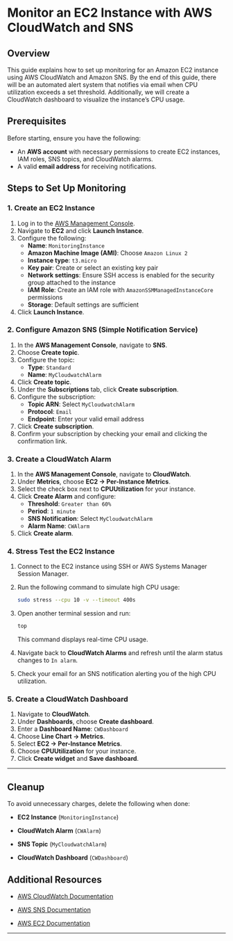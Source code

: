 # **Monitor an EC2 Instance with AWS CloudWatch and SNS**

## Overview
This guide explains how to set up monitoring for an Amazon EC2 instance using AWS CloudWatch and Amazon SNS. By the end of this guide, there will be an automated alert system that notifies via email when CPU utilization exceeds a set threshold. Additionally, we will create a CloudWatch dashboard to visualize the instance’s CPU usage.

## Prerequisites
Before starting, ensure you have the following:
- An **AWS account** with necessary permissions to create EC2 instances, IAM roles, SNS topics, and CloudWatch alarms.
- A valid **email address** for receiving notifications.

## Steps to Set Up Monitoring
### 1. Create an EC2 Instance
1. Log in to the [AWS Management Console](https://aws.amazon.com/console/).
2. Navigate to **EC2** and click **Launch Instance**.
3. Configure the following:
   - **Name**: `MonitoringInstance`
   - **Amazon Machine Image (AMI)**: Choose `Amazon Linux 2`
   - **Instance type**: `t3.micro`
   - **Key pair**: Create or select an existing key pair
   - **Network settings**: Ensure SSH access is enabled for the security group attached to the instance
   - **IAM Role**: Create an IAM role with `AmazonSSMManagedInstanceCore` permissions
   - **Storage**: Default settings are sufficient
4. Click **Launch Instance**.

### 2. Configure Amazon SNS (Simple Notification Service)
1. In the **AWS Management Console**, navigate to **SNS**.
2. Choose **Create topic**.
3. Configure the topic:
   - **Type**: `Standard`
   - **Name**: `MyCloudwatchAlarm`
4. Click **Create topic**.
5. Under the **Subscriptions** tab, click **Create subscription**.
6. Configure the subscription:
   - **Topic ARN**: Select `MyCloudwatchAlarm`
   - **Protocol**: `Email`
   - **Endpoint**: Enter your valid email address
7. Click **Create subscription**.
8. Confirm your subscription by checking your email and clicking the confirmation link.

### 3. Create a CloudWatch Alarm
1. In the **AWS Management Console**, navigate to **CloudWatch**.
2. Under **Metrics**, choose **EC2 -> Per-Instance Metrics**.
3. Select the check box next to **CPUUtilization** for your instance.
4. Click **Create Alarm** and configure:
   - **Threshold**: `Greater than 60%`
   - **Period**: `1 minute`
   - **SNS Notification**: Select `MyCloudwatchAlarm`
   - **Alarm Name**: `CWAlarm`
5. Click **Create alarm**.

### 4. Stress Test the EC2 Instance
1. Connect to the EC2 instance using SSH or AWS Systems Manager Session Manager.
2. Run the following command to simulate high CPU usage:

   ```sh
   sudo stress --cpu 10 -v --timeout 400s
   ```
   
3. Open another terminal session and run:

   ```sh
   top
   ```
   
   This command displays real-time CPU usage.
4. Navigate back to **CloudWatch Alarms** and refresh until the alarm status changes to `In alarm`.
5. Check your email for an SNS notification alerting you of the high CPU utilization.

### 5. Create a CloudWatch Dashboard
1. Navigate to **CloudWatch**.
2. Under **Dashboards**, choose **Create dashboard**.
3. Enter a **Dashboard Name**: `CWDashboard`
4. Choose **Line Chart -> Metrics**.
5. Select **EC2 -> Per-Instance Metrics**.
6. Choose **CPUUtilization** for your instance.
7. Click **Create widget** and **Save dashboard**.

---

## **Cleanup**
To avoid unnecessary charges, delete the following when done:

- **EC2 Instance** (`MonitoringInstance`)

- **CloudWatch Alarm** (`CWAlarm`)

- **SNS Topic** (`MyCloudwatchAlarm`)

- **CloudWatch Dashboard** (`CWDashboard`)


## **Additional Resources**

- [AWS CloudWatch Documentation](https://docs.aws.amazon.com/cloudwatch/)

- [AWS SNS Documentation](https://docs.aws.amazon.com/sns/)

- [AWS EC2 Documentation](https://docs.aws.amazon.com/ec2/)

---

